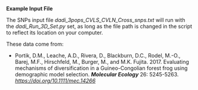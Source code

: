 **Example Input File**

The SNPs input file *dadi_3pops_CVLS_CVLN_Cross_snps.txt* will run with the *dadi_Run_3D_Set.py* set, as long as the file path is changed in the script to reflect its location on your computer. 

These data come from:

+ Portik, D.M., Leache, A.D., Rivera, D., Blackburn, D.C., Rodel, M.-O., Barej, M.F., Hirschfeld, M., Burger, M., and M.K. Fujita. 2017. Evaluating mechanisms of diversification in a Guineo-Congolian forest frog using demographic model selection. ***Molecular Ecology*** 26: 5245-5263. *https://doi.org/10.1111/mec.14266*

